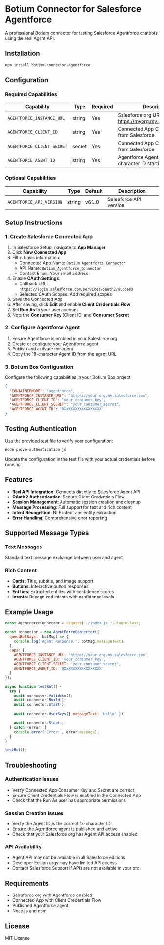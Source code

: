 # Botium Connector for Salesforce Agentforce

A professional Botium connector for testing Salesforce Agentforce chatbots using the real Agent API.

## Installation

```bash
npm install botium-connector-agentforce
```

## Configuration

### Required Capabilities

| Capability | Type | Required | Description |
|------------|------|----------|-------------|
| `AGENTFORCE_INSTANCE_URL` | string | Yes | Salesforce org URL (e.g., https://myorg.my.salesforce.com) |
| `AGENTFORCE_CLIENT_ID` | string | Yes | Connected App Consumer Key from Salesforce |
| `AGENTFORCE_CLIENT_SECRET` | secret | Yes | Connected App Consumer Secret from Salesforce |
| `AGENTFORCE_AGENT_ID` | string | Yes | Agentforce Agent ID (18-character ID starting with 0Xx) |

### Optional Capabilities

| Capability | Type | Default | Description |
|------------|------|---------|-------------|
| `AGENTFORCE_API_VERSION` | string | v61.0 | Salesforce API version |

## Setup Instructions

### 1. Create Salesforce Connected App

1. In Salesforce Setup, navigate to **App Manager**
2. Click **New Connected App**
3. Fill in basic information:
   - Connected App Name: `Botium Agentforce Connector`
   - API Name: `Botium_Agentforce_Connector`
   - Contact Email: Your email address
4. Enable **OAuth Settings**:
   - Callback URL: `https://login.salesforce.com/services/oauth2/success`
   - Selected OAuth Scopes: Add required scopes
5. Save the Connected App
6. After saving, click **Edit** and enable **Client Credentials Flow**
7. Set **Run As** to your user account
8. Note the **Consumer Key** (Client ID) and **Consumer Secret**

### 2. Configure Agentforce Agent

1. Ensure Agentforce is enabled in your Salesforce org
2. Create or configure your Agentforce agent
3. Publish and activate the agent
4. Copy the 18-character Agent ID from the agent URL

### 3. Botium Box Configuration

Configure the following capabilities in your Botium Box project:

```json
{
  "CONTAINERMODE": "agentforce",
  "AGENTFORCE_INSTANCE_URL": "https://your-org.my.salesforce.com",
  "AGENTFORCE_CLIENT_ID": "your_consumer_key",
  "AGENTFORCE_CLIENT_SECRET": "your_consumer_secret",
  "AGENTFORCE_AGENT_ID": "0XxXXXXXXXXXXXXXXX"
}
```

## Testing Authentication

Use the provided test file to verify your configuration:

```bash
node prove-authentication.js
```

Update the configuration in the test file with your actual credentials before running.

## Features

- **Real API Integration**: Connects directly to Salesforce Agent API
- **OAuth2 Authentication**: Secure Client Credentials Flow
- **Session Management**: Automatic session creation and cleanup
- **Message Processing**: Full support for text and rich content
- **Intent Recognition**: NLP intent and entity extraction
- **Error Handling**: Comprehensive error reporting

## Supported Message Types

### Text Messages
Standard text message exchange between user and agent.

### Rich Content
- **Cards**: Title, subtitle, and image support
- **Buttons**: Interactive button responses
- **Entities**: Extracted entities with confidence scores
- **Intents**: Recognized intents with confidence levels

## Example Usage

```javascript
const AgentForceConnector = require('./index.js').PluginClass;

const connector = new AgentForceConnector({
  queueBotSays: (botMsg) => {
    console.log('Agent Response:', botMsg.messageText);
  },
  caps: {
    AGENTFORCE_INSTANCE_URL: 'https://your-org.my.salesforce.com',
    AGENTFORCE_CLIENT_ID: 'your_consumer_key',
    AGENTFORCE_CLIENT_SECRET: 'your_consumer_secret',
    AGENTFORCE_AGENT_ID: '0XxXXXXXXXXXXXXXXX'
  }
});

async function testBot() {
  try {
    await connector.Validate();
    await connector.Build();
    await connector.Start();
    
    await connector.UserSays({ messageText: 'Hello' });
    
    await connector.Stop();
  } catch (error) {
    console.error('Error:', error.message);
  }
}

testBot();
```

## Troubleshooting

### Authentication Issues
- Verify Connected App Consumer Key and Secret are correct
- Ensure Client Credentials Flow is enabled in the Connected App
- Check that the Run As user has appropriate permissions

### Session Creation Issues
- Verify the Agent ID is the correct 18-character ID
- Ensure the Agentforce agent is published and active
- Check that your Salesforce org has Agent API access enabled

### API Availability
- Agent API may not be available in all Salesforce editions
- Developer Edition orgs may have limited API access
- Contact Salesforce Support if APIs are not available in your org

## Requirements

- Salesforce org with Agentforce enabled
- Connected App with Client Credentials Flow
- Published Agentforce agent
- Node.js and npm

## License

MIT License